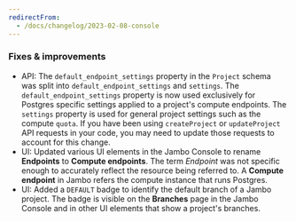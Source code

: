 ```yaml
---
redirectFrom:
  - /docs/changelog/2023-02-08-console
---
```


### Fixes & improvements

- API: The `default_endpoint_settings` property in the `Project` schema was split into `default_endpoint_settings` and `settings`. The `default_endpoint_settings` property is now used exclusively for Postgres specific settings applied to a project's compute endpoints. The `settings` property is used for general project settings such as the compute `quota`. If you have been using `createProject` or `updateProject` API requests in your code, you may need to update those requests to account for this change.
- UI: Updated various UI elements in the Jambo Console to rename **Endpoints** to **Compute endpoints**. The term _Endpoint_ was not specific enough to accurately reflect the resource being referred to. A **Compute endpoint** in Jambo refers the compute instance that runs Postgres.
- UI: Added a `DEFAULT` badge to identify the default branch of a Jambo project. The badge is visible on the **Branches** page in the Jambo Console and in other UI elements that show a project's branches.
